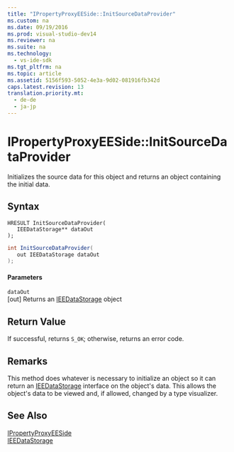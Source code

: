 ```yaml
---
title: "IPropertyProxyEESide::InitSourceDataProvider"
ms.custom: na
ms.date: 09/19/2016
ms.prod: visual-studio-dev14
ms.reviewer: na
ms.suite: na
ms.technology: 
  - vs-ide-sdk
ms.tgt_pltfrm: na
ms.topic: article
ms.assetid: 5156f593-5052-4e3a-9d02-081916fb342d
caps.latest.revision: 13
translation.priority.mt: 
  - de-de
  - ja-jp
---
```

# IPropertyProxyEESide::InitSourceDataProvider
Initializes the source data for this object and returns an object containing the initial data.  
  
## Syntax  
  
```cpp#  
HRESULT InitSourceDataProvider(  
   IEEDataStorage** dataOut  
);  
```  
  
```c#  
int InitSourceDataProvider(  
   out IEEDataStorage dataOut  
);  
```  
  
#### Parameters  
 `dataOut`  
 [out] Returns an [IEEDataStorage](../vs140/IEEDataStorage.md) object  
  
## Return Value  
 If successful, returns `S_OK`; otherwise, returns an error code.  
  
## Remarks  
 This method does whatever is necessary to initialize an object so it can return an [IEEDataStorage](../vs140/IEEDataStorage.md) interface on the object's data. This allows the object's data to be viewed and, if allowed, changed by a type visualizer.  
  
## See Also  
 [IPropertyProxyEESide](../vs140/IPropertyProxyEESide.md)   
 [IEEDataStorage](../vs140/IEEDataStorage.md)
